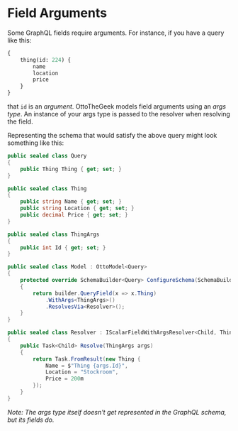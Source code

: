 # Field Arguments

Some GraphQL fields require arguments. For instance, if you have a query like this:
```graphql
{
    thing(id: 224) {
        name
        location
        price
    }
}
```
that `id` is an _argument_. OttoTheGeek models field arguments using an _args type_. An instance of your args type is passed to the resolver when resolving the field.

Representing the schema that would satisfy the above query might look something like this:

```csharp
public sealed class Query
{
    public Thing Thing { get; set; }
}

public sealed class Thing
{
    public string Name { get; set; }
    public string Location { get; set; }
    public decimal Price { get; set; }
}

public sealed class ThingArgs
{
    public int Id { get; set; }
}

public sealed class Model : OttoModel<Query>
{
    protected override SchemaBuilder<Query> ConfigureSchema(SchemaBuilder<Query> builder)
    {
        return builder.QueryField(x => x.Thing)
            .WithArgs<ThingArgs>()
            .ResolvesVia<Resolver>();
    }
}

public sealed class Resolver : IScalarFieldWithArgsResolver<Child, ThingArgs>
{
    public Task<Child> Resolve(ThingArgs args)
    {
        return Task.FromResult(new Thing {
            Name = $"Thing {args.Id}",
            Location = "Stockroom",
            Price = 200m
        });
    }
}

```

*Note: The args type itself doesn't get represented in the GraphQL schema, but its fields do.*
